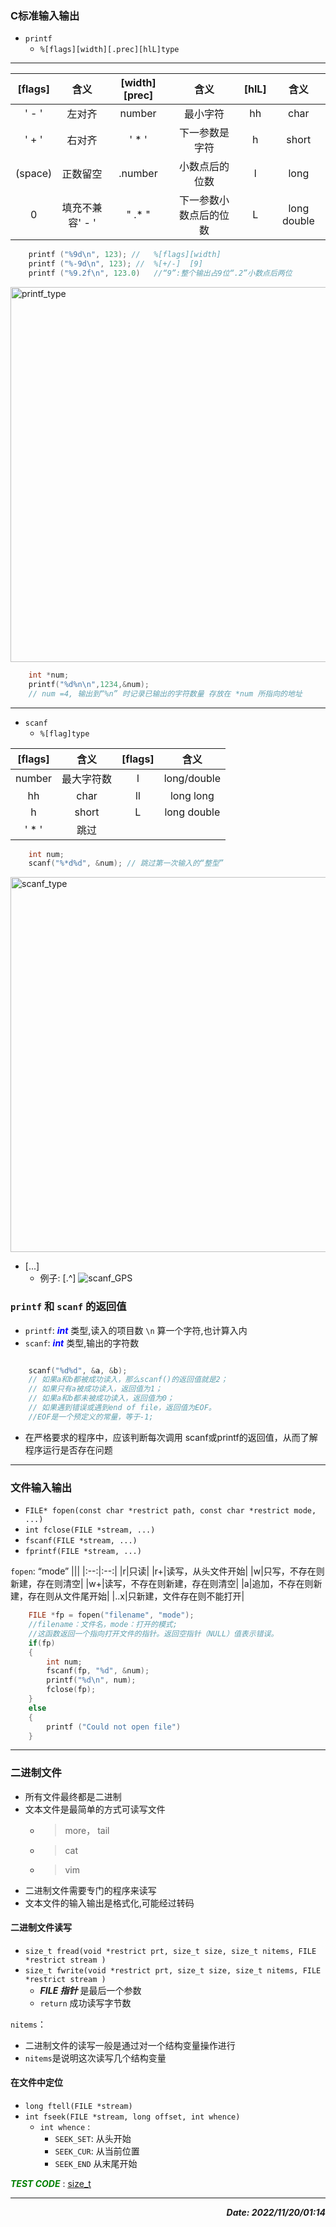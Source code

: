 ### C标准输入输出
+ `printf`
    + `%[flags][width][.prec][hlL]type`
  
---

|[flags]|含义|[width][prec]|含义|[hlL]|含义|
|:--:|:--:|:--:|:--:|:--:|:--:|  
|' - '|左对齐|number|最小字符|hh|char|
|' + '|右对齐|' * '|下一参数是字符|h|short|
|(space)|正数留空|.number|小数点后的位数|l|long|
|0|填充不兼容' - '|" .* "|下一参数小数点后的位数|L|long double|

```c    
    printf ("%9d\n", 123); //   %[flags][width]
    printf ("%-9d\n", 123); //  %[+/-]  [9]
    printf ("%9.2f\n", 123.0)   //“9”:整个输出占9位“.2”小数点后两位
```

<div align =left>
    <img src="https://cdn.jsdelivr.net/gh/Mayday646/Kinco_Devel_Blog/Default_Picture_Dir/printf_type.png" alt="printf_type" width="600"/>
</div>

```c
    int *num;
    printf("%d%n\n",1234,&num); 
    // num =4, 输出到“%n” 时记录已输出的字符数量 存放在 *num 所指向的地址
```

---

+ `scanf`
  + `%[flag]type`

|[flags]|含义|[flags]|含义|
|:--:|:--:|:--:|:--:| 
|number|最大字符数|l|long/double|
|hh|char|ll|long long|
|h|short|L|long double|
|' * '|跳过|

```c
    int num;
    scanf("%*d%d", &num); // 跳过第一次输入的“整型”
```
<div align =left>
    <img src="https://cdn.jsdelivr.net/gh/Mayday646/Kinco_Devel_Blog/Default_Picture_Dir/scanf_type.jpg" alt="scanf_type" width="600"/>
</div>

+ [...]
    + 例子: [.^]
   ![scanf_GPS](https://cdn.jsdelivr.net/gh/Mayday646/Kinco_Devel_Blog/Default_Picture_Dir/scanf_GPS.jpg)

### `printf` 和 `scanf` 的返回值
+  `printf`: ***<font color =blue>int</font>*** 类型,读入的项目数 `\n`  算一个字符,也计算入内 
+  `scanf`: ***<font color =blue>int</font>*** 类型,输出的字符数
```c

    scanf("%d%d", &a, &b);
    // 如果a和b都被成功读入，那么scanf()的返回值就是2；
    // 如果只有a被成功读入，返回值为1；
    // 如果a和b都未被成功读入，返回值为0；
    // 如果遇到错误或遇到end of file，返回值为EOF。
    //EOF是一个预定义的常量，等于-1;
```
+  在严格要求的程序中，应该判断每次调用 scanf或printf的返回值，从而了解程序运行是否存在问题

---

### 文件输入输出
+ `FILE* fopen(const char *restrict path, const char *restrict mode, ...)`
+ `int fclose(FILE *stream, ...)`
+ `fscanf(FILE *stream, ...)`
+ `fprintf(FILE *stream, ...)`

`fopen`: “mode”
|||
|:--:|:--:|
|r|只读|
|r+|读写，从头文件开始|
|w|只写，不存在则新建，存在则清空|
|w+|读写，不存在则新建，存在则清空|
|a|追加，不存在则新建，存在则从文件尾开始|
|..x|只新建，文件存在则不能打开|

```c
    FILE *fp = fopen("filename", "mode");
    //filename：文件名，mode：打开的模式;
    //这函数返回一个指向打开文件的指针。返回空指针（NULL）值表示错误。
    if(fp)
    {
        int num;
        fscanf(fp, "%d", &num);
        printf("%d\n", num);
        fclose(fp);
    }
    else
    {
        printf ("Could not open file")
    }
```

---

### 二进制文件

+ 所有文件最终都是二进制
+ 文本文件是最简单的方式可读写文件
  + >more， tail
  + >cat
  + >vim  
+ 二进制文件需要专门的程序来读写
+ 文本文件的输入输出是格式化,可能经过转码
  

#### 二进制文件读写

+ `size_t fread(void *restrict prt, size_t size, size_t nitems, FILE *restrict stream )`
+ `size_t fwrite(void *restrict prt, size_t size, size_t nitems, FILE *restrict stream )`
    + ***FILE 指针*** 是最后一个参数
    + `return` 成功读写字节数
  
`nitems`：
+ 二进制文件的读写一般是通过对一个结构变量操作进行
+ `nitems`是说明这次读写几个结构变量

#### 在文件中定位
+ `long ftell(FILE *stream)`
+ `int fseek(FILE *stream, long offset, int whence)`
    + `int whence` : 
        + `SEEK_SET`:   从头开始
        + `SEEK_CUR`:   从当前位置
        + `SEEK_END`    从末尾开始


 ***<font color =green> TEST CODE</font>*** : [<u>size_t</u>](https://github.com/Mayday646/Kinco_Devel_Blog/tree/main/C_CODE/size_t)

---

***<div align =right>Date: 2022/11/20/01:14</div>***

<!-- 

- ![#f03c15](https://via.placeholder.com/15/f03c15/000000?text=+) `#f03c15`
- ![#c5f015](https://via.placeholder.com/15/c5f015/000000?text=+) `#c5f015`
- ![#1589F0](https://via.placeholder.com/15/1520F0/000000?text=+) `#1589F0`
  
- [x] #739
- [ ] https://github.com/octo-org/octo-repo/issues/740
- [ ] Add delight to the experience when all tasks are complete :tada:
  
```diff
- text in red
+ text in green![Uploading 2020110214465175.png… 
! text in orange
# text in gray
```

-->

 